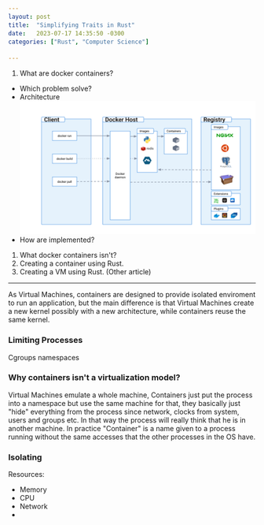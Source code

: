 ```yaml
---
layout: post
title:  "Simplifying Traits in Rust"
date:   2023-07-17 14:35:50 -0300
categories: ["Rust", "Computer Science"]

---
```


1. What are docker containers?
  - Which problem solve?
  - Architecture
  ![alt text for screen readers](/_posts/architecture.svg "Text to show on mouseover")
  - How are implemented?
1. What docker containers isn't?
2. Creating a container using Rust.
3. Creating a VM using Rust. (Other article)


------------
As Virtual Machines, containers are designed to provide isolated enviroment to run an application, but the main difference is that Virtual Machines create a new kernel possibly with a new architecture, while containers reuse the same kernel.

### Limiting Processes
Cgroups
namespaces

### Why containers isn't a virtualization model?
Virtual Machines emulate a whole machine, Containers just put the process into a namespace but use the same machine for that, they basically just "hide" everything from the process since network, clocks from system, users and groups etc. In that way the process will really think that he is in another machine. In practice "Container" is a name given to a process running without the same accesses that the other processes in the OS have.

### Isolating 
Resources:
- Memory
- CPU
- Network
- 